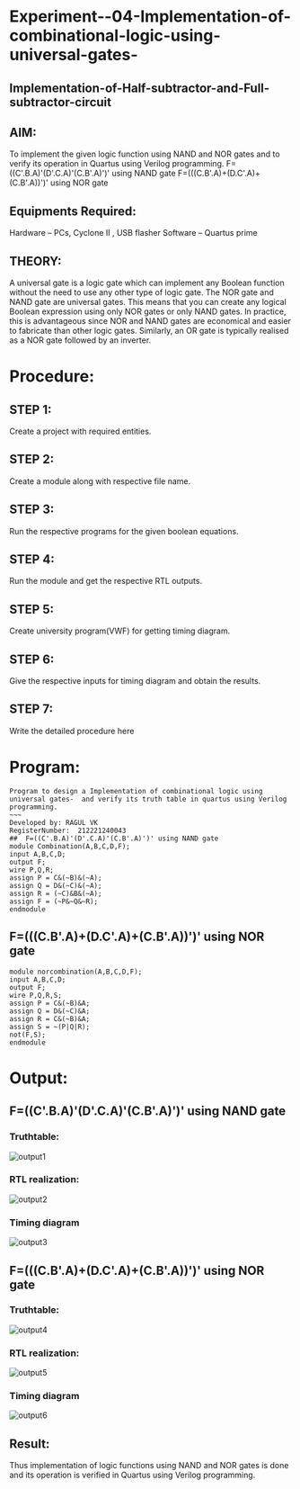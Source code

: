# Experiment--04-Implementation-of-combinational-logic-using-universal-gates-
 ## Implementation-of-Half-subtractor-and-Full-subtractor-circuit
## AIM:
To implement the given logic function using NAND and NOR gates and to verify its operation in Quartus using Verilog programming.
F=((C'.B.A)'(D'.C.A)'(C.B'.A)')' using NAND gate
F=(((C.B'.A)+(D.C'.A)+(C.B'.A))')' using NOR gate


## Equipments Required:

 Hardware – PCs, Cyclone II , USB flasher
 Software – Quartus prime

## THEORY:

A universal gate is a logic gate which can implement any Boolean function without the need to use any other type of logic gate. The NOR gate and NAND gate are universal gates. This means that you can create any logical Boolean expression using only NOR gates or only NAND gates. In practice, this is advantageous since NOR and NAND gates are economical and easier to fabricate than other logic gates. Similarly, an OR gate is typically realised as a NOR gate followed by an inverter.
 
# Procedure:

## STEP 1:
Create a project with required entities.

## STEP 2:
Create a module along with respective file name.

## STEP 3:

Run the respective programs for the given boolean equations.

## STEP 4:

Run the module and get the respective RTL outputs.

## STEP 5:

Create university program(VWF) for getting timing diagram.

## STEP 6:

Give the respective inputs for timing diagram and obtain the results.

## STEP 7:

Write the detailed procedure here 


# Program:
```
Program to design a Implementation of combinational logic using universal gates-  and verify its truth table in quartus using Verilog programming.
~~~
Developed by: RAGUL VK
RegisterNumber:  212221240043
##  F=((C'.B.A)'(D'.C.A)'(C.B'.A)')' using NAND gate
module Combination(A,B,C,D,F);
input A,B,C,D;
output F;
wire P,Q,R;
assign P = C&(~B)&(~A);
assign Q = D&(~C)&(~A);
assign R = (~C)&B&(~A);
assign F = (~P&~Q&~R);
endmodule
```
##  F=(((C.B'.A)+(D.C'.A)+(C.B'.A))')' using NOR gate
```
module norcombination(A,B,C,D,F);
input A,B,C,D;
output F;
wire P,Q,R,S;
assign P = C&(~B)&A;
assign Q = D&(~C)&A;
assign R = C&(~B)&A;
assign S = ~(P|Q|R);
not(F,S);
endmodule

```

# Output:

## F=((C'.B.A)'(D'.C.A)'(C.B'.A)')' using NAND gate

### Truthtable:

![output1](https://user-images.githubusercontent.com/93427240/167295830-a3fc6753-a276-4f5f-b88c-5261cc6d54bf.png)


###  RTL realization:

![output2](https://user-images.githubusercontent.com/93427240/167295837-ebf48940-7666-4e8e-a9ed-95cb364635ff.png)

### Timing diagram 

![output3](https://user-images.githubusercontent.com/93427240/167295842-0b08354c-9d15-4fcc-b87d-3c4e9ad200f3.png)


## F=(((C.B'.A)+(D.C'.A)+(C.B'.A))')' using NOR gate

### Truthtable:

![output4](https://user-images.githubusercontent.com/93427240/167295980-4765834c-7d9a-4757-ac9c-9b9a54c39897.png)


###  RTL realization:

![output5](https://user-images.githubusercontent.com/93427240/167295988-62a2ce85-5c56-479a-8df4-227bdd6ac28b.png)

### Timing diagram 

![output6](https://user-images.githubusercontent.com/93427240/167295991-1f7d7011-4b6b-4458-b45b-e73762259edf.png)


## Result:

Thus implementation of logic functions using NAND and NOR gates is done and its operation is verified in Quartus using Verilog programming.
 
